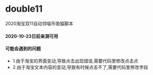 # double11
2020淘宝双11自动领喵币吸猫脚本

#### 2020-10-23日前亲测可用



#### 可能会遇到的问题
* 1.由于淘宝的界面变动,导致点击出现错误,需要代码里修改点击点
* 2.由于淘宝文本内容的变动,导致有时候点击不了,需要代码里修改字段
